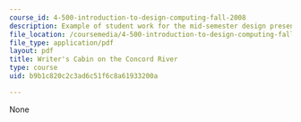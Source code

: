 ```yaml
---
course_id: 4-500-introduction-to-design-computing-fall-2008
description: Example of student work for the mid-semester design presentation.
file_location: /coursemedia/4-500-introduction-to-design-computing-fall-2008/b9b1c820c2c3ad6c51f6c8a61933200a_assn4b_9.pdf
file_type: application/pdf
layout: pdf
title: Writer's Cabin on the Concord River
type: course
uid: b9b1c820c2c3ad6c51f6c8a61933200a

---
```

None